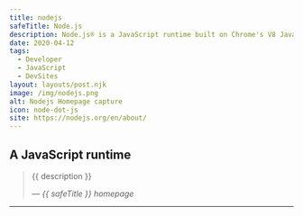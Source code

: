 ```yaml
---
title: nodejs
safeTitle: Node.js
description: Node.js® is a JavaScript runtime built on Chrome's V8 JavaScript engine. Node.js is designed to build scalable network applications.
date: 2020-04-12
tags:
  - Developer
  - JavaScript
  - DevSites
layout: layouts/post.njk
image: /img/nodejs.png
alt: Nodejs Homepage capture
icon: node-dot-js
site: https://nodejs.org/en/about/
---
```


<div class="box">

## A JavaScript runtime

<!-- <figure class="image">
<img alt="{{ alt }}" src="{{ image }}">
</figure> -->

> {{ description }}
>
> <cite>&mdash; {{ safeTitle }} homepage</cite>

</div>

---